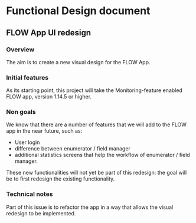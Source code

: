# Functional Design document

FLOW App UI redesign
--------------------

### Overview
The aim is to create a new visual design for the FLOW App.

### Initial features
As its starting point, this project will take the Monitoring-feature enabled FLOW app, version 1.14.5 or higher.

### Non goals
We know that there are a number of features that we will add to the FLOW app in the near future, such as:
* User login 
* difference between enumerator / field manager
* additional statistics screens that help the workflow of enumerator / field manager.

These new functionalities will not yet be part of this redesign: the goal will be to first redesign the existing functionality.

### Technical notes
Part of this issue is to refactor the app in a way that allows the visual redesign to be implemented.
